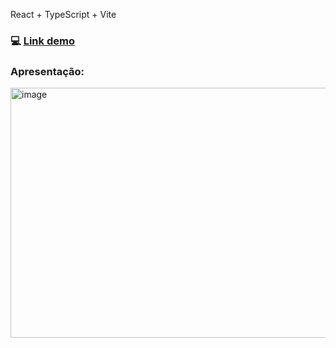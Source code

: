 React + TypeScript + Vite
### 💻 [Link demo](https://focus-gym-fitness.pages.dev/)

### Apresentação:

<img src="https://github.com/SuzukiJhor/Gym-website/assets/95131108/8558663d-8ff6-41d2-8823-987fab696c00" alt="image" width="900" height="400">





